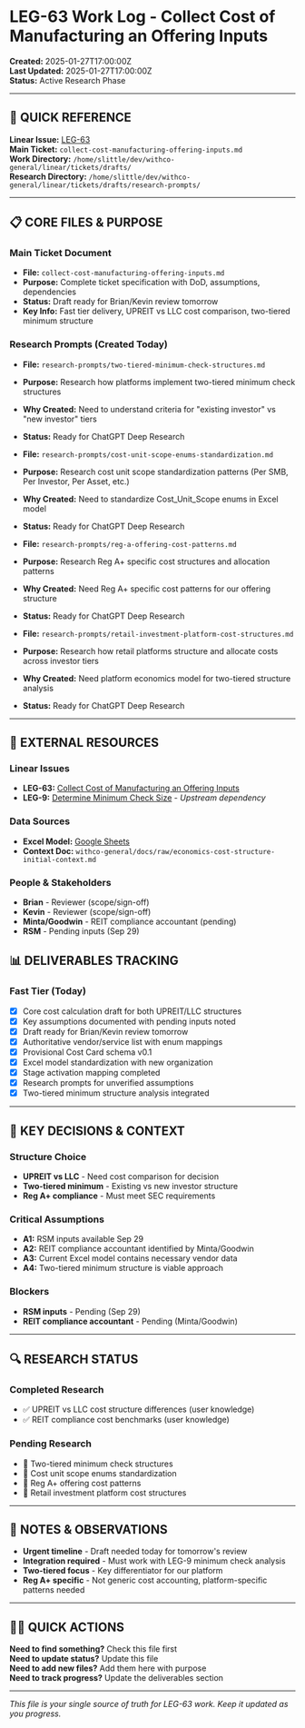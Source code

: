 # LEG-63 Work Log - Collect Cost of Manufacturing an Offering Inputs

**Created:** 2025-01-27T17:00:00Z  
**Last Updated:** 2025-01-27T17:00:00Z  
**Status:** Active Research Phase

---

## 🎯 **QUICK REFERENCE**

**Linear Issue:** [LEG-63](https://linear.app/withco/issue/LEG-63/collect-cost-of-manufacturing-an-offering-inputs)  
**Main Ticket:** `collect-cost-manufacturing-offering-inputs.md`  
**Work Directory:** `/home/slittle/dev/withco-general/linear/tickets/drafts/`  
**Research Directory:** `/home/slittle/dev/withco-general/linear/tickets/drafts/research-prompts/`

---

## 📋 **CORE FILES & PURPOSE**

### **Main Ticket Document**

- **File:** `collect-cost-manufacturing-offering-inputs.md`
- **Purpose:** Complete ticket specification with DoD, assumptions, dependencies
- **Status:** Draft ready for Brian/Kevin review tomorrow
- **Key Info:** Fast tier delivery, UPREIT vs LLC cost comparison, two-tiered minimum structure

### **Research Prompts (Created Today)**

- **File:** `research-prompts/two-tiered-minimum-check-structures.md`
- **Purpose:** Research how platforms implement two-tiered minimum check structures
- **Why Created:** Need to understand criteria for "existing investor" vs "new investor" tiers
- **Status:** Ready for ChatGPT Deep Research

- **File:** `research-prompts/cost-unit-scope-enums-standardization.md`
- **Purpose:** Research cost unit scope standardization patterns (Per SMB, Per Investor, Per Asset, etc.)
- **Why Created:** Need to standardize Cost_Unit_Scope enums in Excel model
- **Status:** Ready for ChatGPT Deep Research

- **File:** `research-prompts/reg-a-offering-cost-patterns.md`
- **Purpose:** Research Reg A+ specific cost structures and allocation patterns
- **Why Created:** Need Reg A+ specific cost patterns for our offering structure
- **Status:** Ready for ChatGPT Deep Research

- **File:** `research-prompts/retail-investment-platform-cost-structures.md`
- **Purpose:** Research how retail platforms structure and allocate costs across investor tiers
- **Why Created:** Need platform economics model for two-tiered structure analysis
- **Status:** Ready for ChatGPT Deep Research

---

## 🔗 **EXTERNAL RESOURCES**

### **Linear Issues**

- **LEG-63:** [Collect Cost of Manufacturing an Offering Inputs](https://linear.app/withco/issue/LEG-63/collect-cost-of-manufacturing-an-offering-inputs)
- **LEG-9:** [Determine Minimum Check Size](https://linear.app/withco/issue/LEG-9/determine-minimum-check-size) - *Upstream dependency*

### **Data Sources**

- **Excel Model:** [Google Sheets](https://docs.google.com/spreadsheets/d/195wUpk6d5dZS61sf5MbemVhean0FWf5YK3o6v8nctlE/edit?usp=drive_link)
- **Context Doc:** `withco-general/docs/raw/economics-cost-structure-initial-context.md`

### **People & Stakeholders**

- **Brian** - Reviewer (scope/sign-off)
- **Kevin** - Reviewer (scope/sign-off)
- **Minta/Goodwin** - REIT compliance accountant (pending)
- **RSM** - Pending inputs (Sep 29)


## 📊 **DELIVERABLES TRACKING**

### **Fast Tier (Today)**

- [x] Core cost calculation draft for both UPREIT/LLC structures
- [x] Key assumptions documented with pending inputs noted
- [x] Draft ready for Brian/Kevin review tomorrow
- [x] Authoritative vendor/service list with enum mappings
- [x] Provisional Cost Card schema v0.1
- [x] Excel model standardization with new organization
- [x] Stage activation mapping completed
- [x] Research prompts for unverified assumptions
- [x] Two-tiered minimum structure analysis integrated

---

## 🎯 **KEY DECISIONS & CONTEXT**

### **Structure Choice**

- **UPREIT vs LLC** - Need cost comparison for decision
- **Two-tiered minimum** - Existing vs new investor structure
- **Reg A+ compliance** - Must meet SEC requirements

### **Critical Assumptions**

- **A1:** RSM inputs available Sep 29
- **A2:** REIT compliance accountant identified by Minta/Goodwin
- **A3:** Current Excel model contains necessary vendor data
- **A4:** Two-tiered minimum structure is viable approach

### **Blockers**

- **RSM inputs** - Pending (Sep 29)
- **REIT compliance accountant** - Pending (Minta/Goodwin)

---

## 🔍 **RESEARCH STATUS**

### **Completed Research**

- ✅ UPREIT vs LLC cost structure differences (user knowledge)
- ✅ REIT compliance cost benchmarks (user knowledge)

### **Pending Research**

- 🔄 Two-tiered minimum check structures
- 🔄 Cost unit scope enums standardization
- 🔄 Reg A+ offering cost patterns
- 🔄 Retail investment platform cost structures

---

## 📝 **NOTES & OBSERVATIONS**

- **Urgent timeline** - Draft needed today for tomorrow's review
- **Integration required** - Must work with LEG-9 minimum check analysis
- **Two-tiered focus** - Key differentiator for our platform
- **Reg A+ specific** - Not generic cost accounting, platform-specific patterns needed

---

## 🏃‍♂️ **QUICK ACTIONS**

**Need to find something?** Check this file first  
**Need to update status?** Update this file  
**Need to add new files?** Add them here with purpose  
**Need to track progress?** Update the deliverables section

---

*This file is your single source of truth for LEG-63 work. Keep it updated as you progress.*



